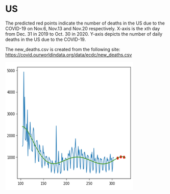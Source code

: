 # US
The predicted red points indicate the number of deaths in the US due to the COVID-19 on Nov.6, Nov.13 and Nov.20 respectively. X-axis is the xth day from Dec. 31 in 2019 to Oct. 30 in 2020. Y-axis depicts the number of daily deaths in the US due to the COVID-19.

The new_deaths.csv is created from the following site:
https://covid.ourworldindata.org/data/ecdc/new_deaths.csv

<img src='predict.png' height=400 width=400>
